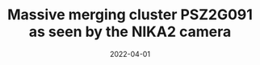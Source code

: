 ---
title: "Massive merging cluster PSZ2G091 as seen by the NIKA2 camera"
collection: "co_procs"
permalink: /publications/2022arXiv220414052A
date: 2022-04-01
venue: "arXiv e-prints"
citation: "Artis, E., Adam, R., Ade, P., et al. (2022), arXiv e-prints, arXiv:2204.14052."
---